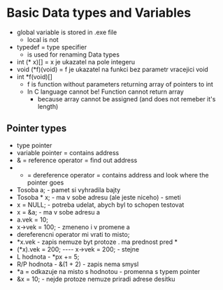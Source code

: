 # Basic Data types and Variables
- global variable is stored in .exe file
    * local is not
- typedef = type specifier
    * is used for renaming Data types
- int (* x)[] = x je ukazatel na pole integeru
- void (*f)(void) = f je ukazatel na funkci bez parametr vracejici void
- int *f(void)[]
    * f is function without parameters returning array of pointers to int
    * In C language cannot be! Function cannot return array
        * because array cannot be assigned (and does not remeber it's length)

## Pointer types
- type pointer 
- variable pointer = contains address
- & = reference operator = find out address
- * = dereference operator = contains address and look where the pointer goes
- Tosoba a; - pamet si vyhradila bajty
- Tosoba * x;  - ma v sobe adresu (ale jeste niceho) - smeti
- x = NULL; - potreba udelat, abych byl to schopen testovat
- x = &a; - ma v sobe adresu a
- a.vek = 10;
- x->vek = 100; - zmeneno i v promene a
- dereferencni operator mi vrati to misto;
- *x.vek - zapis nemuze byt protoze . ma prednost pred *
- (*x).vek = 200; ---- x->vek = 200; - stejne
- L hodnota - *px += 5;
- R/P hodnota - &(1 + 2) - zapis nema smysl
- *a = odkazuje na misto s hodnotou - promenna s typem pointer
- &x = 10; - nejde protoze nemuze priradi adrese desitku 

